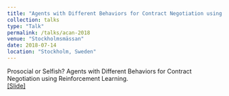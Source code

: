 ```yaml
---
title: "Agents with Different Behaviors for Contract Negotiation using Reinforcement Learning"
collection: talks
type: "Talk"
permalink: /talks/acan-2018
venue: "Stockholmsmässan"
date: 2018-07-14
location: "Stockholm, Sweden"
---
```


Prosocial or Selfish? Agents with Different Behaviors for Contract Negotiation using Reinforcement Learning.<br>
[[Slide]](vishalsunder.github.io/files/Prosocial-or-Selfish-ACAN-2018.pdf)
